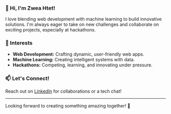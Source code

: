 ### 👋 Hi, I'm Zwea Htet!

I love blending web development with machine learning to build innovative solutions. I'm always eager to take on new challenges and collaborate on exciting projects, especially at hackathons.

### 🌟 Interests
- **Web Development:** Crafting dynamic, user-friendly web apps.
- **Machine Learning:** Creating intelligent systems with data.
- **Hackathons:** Competing, learning, and innovating under pressure.

### 📫 Let's Connect!
Reach out on [LinkedIn](https://www.linkedin.com/in/zweahtet) for collaborations or a tech chat!

---

Looking forward to creating something amazing together! 🚀

<!---
zweahtet/zweahtet is a ✨ special ✨ repository because its `README.md` (this file) appears on your GitHub profile.
You can click the Preview link to take a look at your changes.
--->

